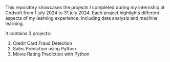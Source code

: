 This repository showcases the projects I completed during my internship at Codsoft from 1 july 2024 to 31 july 2024. Each project highlights different aspects of my learning experience, including data analysis and machine learning.

It contains 3 projects:
1. Credit Card Fraud Detection
2. Sales Prediction using Python
3. Movie Rating Prediction with Python
